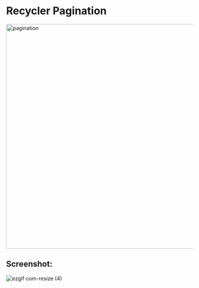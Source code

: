 # Recycler Pagination
 
<img width="606" alt="pagination" src="https://user-images.githubusercontent.com/11274840/83596931-ca4d0780-a51a-11ea-9ada-6170d487a606.png">

## Screenshot: 
![ezgif com-resize (4)](https://user-images.githubusercontent.com/11274840/83596869-9d005980-a51a-11ea-9573-7dc75f159e39.gif)
